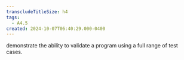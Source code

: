 ```yaml
---
transcludeTitleSize: h4
tags:
  - A4.5
created: 2024-10-07T06:40:29.000-0400
---
```

demonstrate the ability to validate a program using a full range of test cases.